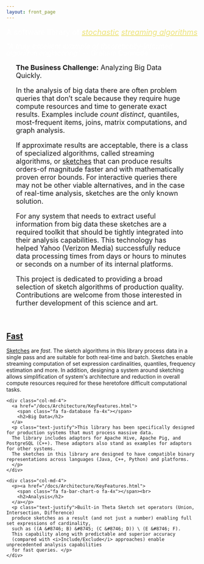 ```yaml
---
layout: front_page
---
```

<!-- Start /index.md -->
<!--
    Licensed to the Apache Software Foundation (ASF) under one
    or more contributor license agreements.  See the NOTICE file
    distributed with this work for additional information
    regarding copyright ownership.  The ASF licenses this file
    to you under the Apache License, Version 2.0 (the
    "License"); you may not use this file except in compliance
    with the License.  You may obtain a copy of the License at

      http://www.apache.org/licenses/LICENSE-2.0

    Unless required by applicable law or agreed to in writing,
    software distributed under the License is distributed on an
    "AS IS" BASIS, WITHOUT WARRANTIES OR CONDITIONS OF ANY
    KIND, either express or implied.  See the License for the
    specific language governing permissions and limitations
    under the License.
-->

<link rel="stylesheet" type="text/css" href="css/index.css">
<link rel="stylesheet" type="text/css" href="css/header.css">

<main class="ds-masthead">
  <div class="container">
  <div class="row">
    <div class="col-md-8 col-md-offset-2 text-center">
      <span class="ds-bootlogo"></span>
      <p class="lead" style="font-size: 20px; line-height: 1.0; margin-bottom: 15px; color: #FFFFFF">A software library of 
        <a href="https://en.wikipedia.org/wiki/Stochastic" style="color: #EDE379"><i>stochastic</i></a> 
        <a href="https://en.wikipedia.org/wiki/Streaming_algorithm" style="color: #EDE379"><i>streaming algorithms</i></a></p>
      <p class="lead" style="font-size: 18px; line-height: 1.0; margin-bottom: 15px; color: #FFFFFF"><i>"A truly excellent example of theoretically-informed algorithm engineering"</i> -- Graham Cormode</p>
    </div>
  </div>
  </div>
</main>

<div class="container">
  <div class="row">
    <div class="text-justify" style="font-size: 18px; padding-left: 25px; padding-right: 25px">
<p><b>The Business Challenge:</b> Analyzing Big Data Quickly.</p>
<p>In the analysis of big data there are often problem queries that don’t scale because they require huge compute resources and time to generate exact results. Examples include <i>count distinct</i>, quantiles, most-frequent items, joins, matrix computations, and graph analysis.</p>

<p>If approximate results are acceptable, there is a class of specialized algorithms, called streaming algorithms, or <a href="/docs/Background/SketchOrigins.html">sketches</a> that can produce results orders-of magnitude faster and with mathematically proven error bounds. For interactive queries there may not be other viable alternatives, and in the case of real-time analysis, sketches are the only known solution.</p>

<p>For any system that needs to extract useful information from big data these sketches are a required toolkit that should be tightly integrated into their analysis capabilities. This technology has helped Yahoo (Verizon Media) successfully reduce data processing times from days or hours to minutes or seconds on a number of its internal platforms.</p>

<p>This project is dedicated to providing a broad selection of sketch algorithms of production quality. Contributions are welcome from those interested in further development of this science and art.</p>
    </div>
  </div>
  <div class="row text-center main-marketing">
    <div class="col-md-4">
      <p><a href="/docs/Architecture/KeyFeatures.html">
        <span class="fa fa-fighter-jet fa-4x"></span><br>
        <h2>Fast</h2>
      </a></p>
      <p class="text-justify"><a href="/docs/Background/SketchOrigins.html">Sketches</a> are <i>fast</i>. 
      The sketch algorithms in this library process data in a single pass and are suitable for 
      both real-time and batch. 
      Sketches enable streaming computation of set expression cardinalities, quantiles, frequency estimation and more. 
      In addition, designing a system around sketching allows simplification of system's architecture and reduction in overall compute resources required for these heretofore difficult computational tasks.</p>
    </div>

    <div class="col-md-4">
      <a href="/docs/Architecture/KeyFeatures.html">
        <span class="fa fa-database fa-4x"></span>
        <h2>Big Data</h2>
      </a>
      <p class="text-justify">This library has been specifically designed for production systems that must process massive data. 
      The library includes adaptors for Apache Hive, Apache Pig, and PostgreSQL (C++). These adaptors also stand as examples for adaptors for other systems. 
      The sketches in this library are designed to have compatible binary representations across languages (Java, C++, Python) and platforms.
      </p>
    </div>

    <div class="col-md-4">
      <p><a href="/docs/Architecture/KeyFeatures.html">
        <span class="fa fa-bar-chart-o fa-4x"></span><br>
        <h2>Analysis</h2>
      </a></p>
      <p class="text-justify">Built-in Theta Sketch set operators (Union, Intersection, Difference) 
      produce sketches as a result (and not just a number) enabling full set expressions of cardinality, 
      such as ((A &#8746; B) &#8745; (C &#8746; D)) \ (E &#8746; F). 
      This capability along with predictable and superior accuracy 
      (compared with <i>Include/Exclude</i> approaches) enable unprecedented analysis capabilities 
      for fast queries. </p>
    </div>
  </div>
</div>
<!-- End /index.md -->
